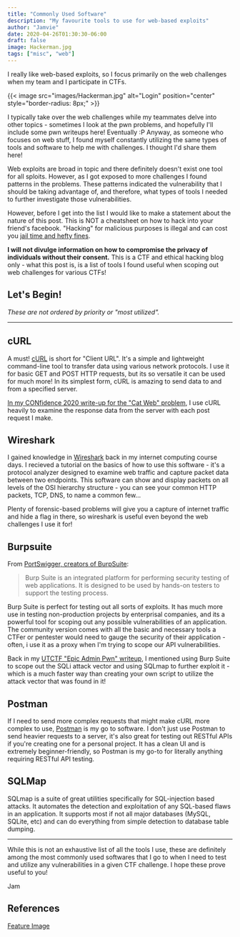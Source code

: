 ```yaml
---
title: "Commonly Used Software"
description: "My favourite tools to use for web-based exploits"
author: "Jamvie"
date: 2020-04-26T01:30:30-06:00
draft: false
image: Hackerman.jpg
tags: ["misc", "web"]
---
```


I really like web-based exploits, so I focus primarily on the web challenges when my team and I participate in CTFs.

{{< image src="images/Hackerman.jpg" alt="Login" position="center" style="border-radius: 8px;" >}}

<!--more-->

 
I typically take over the web challenges while my teammates delve into other topics - sometimes I look at the pwn problems, and hopefully I'll include some pwn writeups here! Eventually :P Anyway, as someone who focuses on web stuff, I found myself constantly utilizing the same types of tools and software to help me with challenges. I thought I'd share them here! 

Web exploits are broad in topic and there definitely doesn't exist one tool for all sploits. However, as I got exposed to more challenges I found patterns in the problems. These patterns indicated the vulnerability that I should be taking advantage of, and therefore, what types of tools I needed to further investigate those vulnerabilities.

However, before I get into the list I would like to make a statement about the nature of this post. This is NOT a cheatsheet on how to hack into your friend's facebook. "Hacking" for malicious purposes is illegal and can cost you [jail time and hefty fines](https://criminal.findlaw.com/criminal-charges/hacking-laws-and-punishments.html). 

**I will not divulge information on how to compromise the privacy of individuals without their consent.** 
This is a CTF and ethical hacking blog only - what this post is, is a list of tools I found useful when scoping out web challenges for various CTFs! 

Let's Begin!
----

_These are not ordered by priority or "most utilized"._

---
## cURL

A must! [cURL](https://curl.haxx.se/) is short for "Client URL". It's a simple and lightweight command-line tool to transfer data using various network protocols. I use it for basic GET and POST HTTP requests, but its so versatile it can be used for much more! In its simplest form, cURL is amazing to send data to and from a specified server. 

[In my CONfidence 2020 write-up for the "Cat Web" problem](https://jamvie.net/posts/02confidence2020_01/), I use cURL heavily to examine the response data from the server with each post request I make. 

## Wireshark
I gained knowledge in [Wireshark](https://www.wireshark.org/) back in my internet computing course days. I recieved a tutorial on the basics of how to use this software - it's a protocol analyzer designed to examine web traffic and capture packet data between two endpoints. This software can show and display packets on all levels of the OSI hierarchy structure - you can see your common HTTP packets, TCP, DNS, to name a common few...

Plenty of forensic-based problems will give you a capture of internet traffic and hide a flag in there, so wireshark is useful even beyond the web challenges I use it for! 

## Burpsuite 
From [PortSwigger, creators of BurpSuite](https://portswigger.net/support/how-to-use-burp-suite):

>Burp Suite is an integrated platform for performing security testing of web applications. It is designed to be used by hands-on testers to support the testing process.

Burp Suite is perfect for testing out all sorts of exploits. It has much more use in testing non-production projects by enterprisal companies, and its a powerful tool for scoping out any possible vulnerabilities of an application. The community version comes with all the basic and necessary tools a CTFer or pentester would need to gauge the security of their application - often, i use it as a proxy when I'm trying to scope our API vulnerabilities.

Back in my [UTCTF "Epic Admin Pwn" writeup](https://jamvie.net/posts/01utctf01/), I mentioned using Burp Suite to scope out the SQLi attack vector and using SQLmap to further exploit it - which is a much faster way than creating your own script to utilize the attack vector that was found in it! 


## Postman
If I need to send more complex requests that might make cURL more complex to use, [Postman](https://www.postman.com/) is my go to software. I don't just use Postman to send heavier requests to a server, it's also great for testing out RESTful APIs if you're creating one for a personal project. It has a clean UI and is extremely beginner-friendly, so Postman is my go-to for literally anything requiring RESTful API testing. 

## SQLMap
SQLmap is a suite of great utilities specifically for SQL-injection based attacks. It automates the detection and exploitation of any SQL-based flaws in an application. It supports most if not all major databases (MySQL, SQLite, etc) and can do everything from simple detection to database table dumping.

---

While this is not an exhaustive list of all the tools I use, these are definitely among the most commonly used softwares that I go to when I need to test and utilize any vulnerabilities in a given CTF challenge. I hope these prove useful to you! 

Jam


References
----

[Feature Image](https://knowyourmeme.com/memes/hackerman)